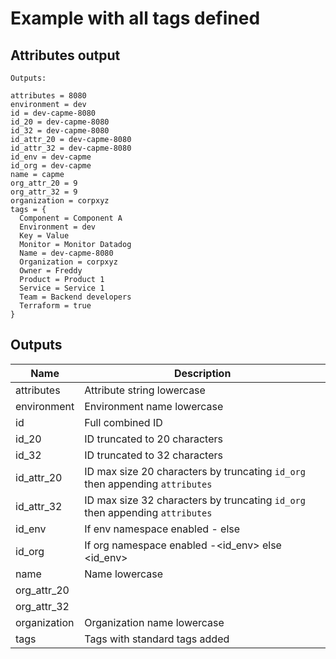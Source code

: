 # Example with all tags defined

## Attributes output

```Text
Outputs:

attributes = 8080
environment = dev
id = dev-capme-8080
id_20 = dev-capme-8080
id_32 = dev-capme-8080
id_attr_20 = dev-capme-8080
id_attr_32 = dev-capme-8080
id_env = dev-capme
id_org = dev-capme
name = capme
org_attr_20 = 9
org_attr_32 = 9
organization = corpxyz
tags = {
  Component = Component A
  Environment = dev
  Key = Value
  Monitor = Monitor Datadog
  Name = dev-capme-8080
  Organization = corpxyz
  Owner = Freddy
  Product = Product 1
  Service = Service 1
  Team = Backend developers
  Terraform = true
}
```

<!-- BEGINNING OF PRE-COMMIT-TERRAFORM DOCS HOOK -->

## Outputs

| Name | Description |
|------|-------------|
| attributes | Attribute string lowercase |
| environment | Environment name lowercase |
| id | Full combined ID |
| id_20 | ID truncated to 20 characters |
| id_32 | ID truncated to 32 characters |
| id_attr_20 | ID max size 20 characters by truncating `id_org` then appending `attributes` |
| id_attr_32 | ID max size 32 characters by truncating `id_org` then appending `attributes` |
| id_env | If env namespace enabled <env>-<name> else <name> |
| id_org | If org namespace enabled <org>-<id_env> else <id_env> |
| name | Name lowercase |
| org_attr_20 |  |
| org_attr_32 |  |
| organization | Organization name lowercase |
| tags | Tags with standard tags added |

<!-- END OF PRE-COMMIT-TERRAFORM DOCS HOOK -->
